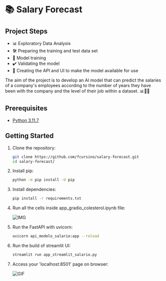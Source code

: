 # 📚 Salary Forecast

## Project Steps
- 📊 Exploratory Data Analysis
- 🛠️ Preparing the training and test data set
- 🤖 Model training
- ✔️ Validating the model
- 🚀 Creating the API and UI to make the model available for use

The aim of the project is to develop an AI model that can predict the salaries of a company's employees according to the number of years they have been with the company and the level of their job within a dataset. 📊💼✨

## Prerequisites
- [Python 3.11.7](https://www.python.org/downloads/release/python-3117/)

## Getting Started

1. Clone the repository:

   ```bash
   git clone https://github.com/fcursino/salary-forecast.git
   cd salary-forecast/
2. Install pip:

   ```bash
   python -m pip install -U pip
3. Install dependencies:

   ```bash
   pip install -r requirements.txt
4. Run all the cells inside app_gradio_colesterol.ipynb file:

   ![IMG](https://github.com/fcursino/salary-forecast/blob/main/instruction.png)
5. Run the FastAPI with uvicorn:

   ```bash
   uvicorn api_modelo_salario:app --reload
4. Run the build of streamlit UI:

   ```bash
   streamlit run app_streamlit_salario.py
6. Access your 'localhost:8501' page on browser:
   
   ![GIF](https://github.com/fcursino/salary-forecast/blob/main/test.gif)
